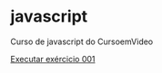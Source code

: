 # javascript
 Curso de javascript do CursoemVideo

<a href="https://alexjjunio.github.io/javascript/aula04"> Executar exércicio 001
